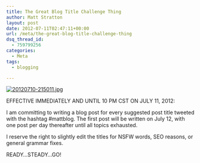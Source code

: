 ```yaml
---
title: The Great Blog Title Challenge Thing
author: Matt Stratton
layout: post
date: 2012-07-11T02:47:11+00:00
url: /meta/the-great-blog-title-challenge-thing
dsq_thread_id:
  - 759799256
categories:
  - Meta
tags:
  - blogging

---
```

[<img src="/wp-content/uploads/20120710-215011.jpg" alt="20120710-215011.jpg" class="alignnone size-full" />][1]

EFFECTIVE IMMEDIATELY AND UNTIL 10 PM CST ON JULY 11, 2012:

I am committing to writing a blog post for every suggested post title tweeted with the hashtag #mattblog. The first post will be written on July 12, with one post per day thereafter until all topics exhausted. 

I reserve the right to slightly edit the titles for NSFW words, SEO reasons, or general grammar fixes. 

READY&#8230;STEADY&#8230;GO!

 [1]: /wp-content/uploads/20120710-215011.jpg